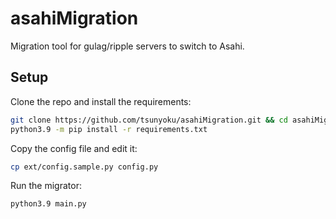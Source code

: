 # asahiMigration
Migration tool for gulag/ripple servers to switch to Asahi.

## Setup

Clone the repo and install the requirements:

```bash
git clone https://github.com/tsunyoku/asahiMigration.git && cd asahiMigration
python3.9 -m pip install -r requirements.txt
```

Copy the config file and edit it:

```bash
cp ext/config.sample.py config.py
```

Run the migrator:

```bash
python3.9 main.py
```